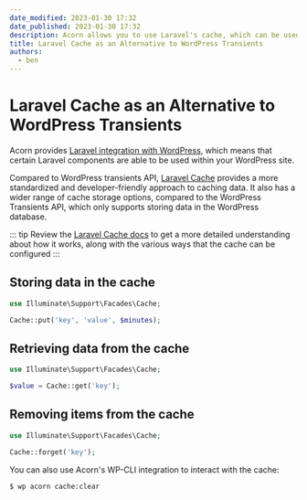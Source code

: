 ```yaml
---
date_modified: 2023-01-30 17:32
date_published: 2023-01-30 17:32
description: Acorn allows you to use Laravel's cache, which can be used as an alternative to the WordPress Transients API.
title: Laravel Cache as an Alternative to WordPress Transients
authors:
  - ben
---
```


# Laravel Cache as an Alternative to WordPress Transients

Acorn provides [Laravel integration with WordPress](/acorn/), which means that certain Laravel components are able to be used within your WordPress site.

Compared to WordPress transients API, [Laravel Cache](https://laravel.com/docs/9.x/cache) provides a more standardized and developer-friendly approach to caching data. It also has a wider range of cache storage options, compared to the WordPress Transients API, which only supports storing data in the WordPress database.

::: tip
Review the [Laravel Cache docs](https://laravel.com/docs/9.x/cache) to get a more detailed understanding about how it works, along with the various ways that the cache can be configured
:::

## Storing data in the cache

```php
use Illuminate\Support\Facades\Cache;

Cache::put('key', 'value', $minutes);
```

## Retrieving data from the cache

```php
use Illuminate\Support\Facades\Cache;

$value = Cache::get('key');
```

## Removing items from the cache

```php
use Illuminate\Support\Facades\Cache;

Cache::forget('key');
```

You can also use Acorn's WP-CLI integration to interact with the cache:

```shell
$ wp acorn cache:clear
```
